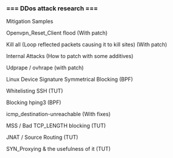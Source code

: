 ### === DDos attack research ===

Mitigation Samples 

Openvpn_Reset_Client flood (With patch)

Kill all (Loop reflected packets causing it to kill sites) (With patch)

Internal Attacks (How to patch with some additives)

Udprape / ovhrape (with patch)

Linux Device Signature Symmetrical Blocking (BPF)

Whitelisting SSH (TUT)

Blocking hping3 (BPF)

icmp_destination-unreachable (With fixes)

MSS / Bad TCP_LENGTH blocking (TUT)

JNAT / Source Routing (TUT)

SYN_Proxying & the usefulness of it (TUT)
